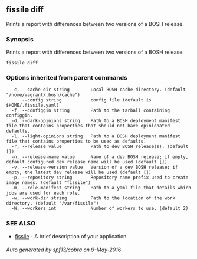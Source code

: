 ## fissile diff

Prints a report with differences between two versions of a BOSH release.

### Synopsis


Prints a report with differences between two versions of a BOSH release.

```
fissile diff
```

### Options inherited from parent commands

```
  -c, --cache-dir string        Local BOSH cache directory. (default "/home/vagrant/.bosh/cache")
      --config string           config file (default is $HOME/.fissile.yaml)
  -f, --configgin string        Path to the tarball containing configgin.
  -d, --dark-opinions string    Path to a BOSH deployment manifest file that contains properties that should not have opinionated defaults.
  -l, --light-opinions string   Path to a BOSH deployment manifest file that contains properties to be used as defaults.
  -r, --release value           Path to dev BOSH release(s). (default [])
  -n, --release-name value      Name of a dev BOSH release; if empty, default configured dev release name will be used (default [])
  -v, --release-version value   Version of a dev BOSH release; if empty, the latest dev release will be used (default [])
  -p, --repository string       Repository name prefix used to create image names. (default "fissile")
  -m, --role-manifest string    Path to a yaml file that details which jobs are used for each role.
  -w, --work-dir string         Path to the location of the work directory. (default "/var/fissile")
  -W, --workers int             Number of workers to use. (default 2)
```

### SEE ALSO
* [fissile](fissile.md)	 - A brief description of your application

###### Auto generated by spf13/cobra on 9-May-2016
